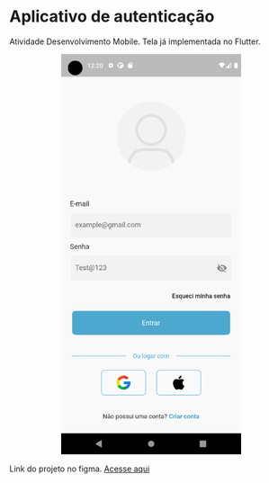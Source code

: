 # Aplicativo de autenticação


Atividade Desenvolvimento Mobile. Tela já implementada no Flutter.

<p align="center">
    <img src="lib/images/screen.png" width="320px">
</p>


Link do projeto no figma. [Acesse aqui](https://www.figma.com/file/AQEQ33wK77UaplZ2QWleiH/Aula-Mobile?node-id=0%3A1&t=fYf7qAsEkpcFyKkJ-1)